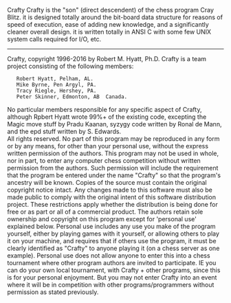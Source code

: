 Crafty
Crafty is the "son" (direct descendent) of the chess program Cray Blitz.  it is designed totally around the bit-board data structure for reasons of speed of execution, ease of adding new knowledge, and a significantly cleaner overall design.  it is written totally in ANSI C with some few UNIX system calls required for I/O, etc.  

********************************************************************************
 Crafty, copyright 1996-2016 by Robert M. Hyatt, Ph.D. Crafty is a team project consisting of the following members:
       
       Robert Hyatt, Pelham, AL.              
       Mike Byrne, Pen Argyl, PA.                                              
       Tracy Riegle, Hershey, PA.                                              
       Peter Skinner, Edmonton, AB  Canada.     
       
 No particular members responsible for any specific aspect of Crafty, although Rpbert Hyatt wrote 99%+ of the existing code, excepting the Magic move stuff by Pradu Kaanan, syzygy code written by Ronal de Mann, and the epd stuff written by S. Edwards.                                
 All rights reserved.  No part of this program may be reproduced in any form or by any means, for other than your personal use, without the express written permission of the authors.  This program may not be used in whole, nor in part, to enter any computer chess competition without written permission from the authors.  Such permission will include the requirement that the program be entered under the name "Crafty" so that the program's ancestry will be known.
 Copies of the source must contain the original copyright notice intact.  Any changes made to this software must also be made public to comply with the original intent of this software distribution project.  These restrictions apply whether the distribution is being done for free or as part or all of a commercial product.  The authors retain sole ownership and copyright on this program except for 'personal use' explained below.  Personal use includes any use you make of the program yourself, either by playing games with it yourself, or allowing others to play it on your machine,  and requires that if others use the program, it must be clearly identified as "Crafty" to anyone playing it (on a chess server as one example).  Personal use does not allow anyone to enter this into a chess tournament where other program authors are invited to participate.  IE you can do your own local tournament, with Crafty + other programs, since this is for your personal enjoyment.  But you may not enter Crafty into an event where it will be in competition with other programs/programmers without permission as stated previously.

